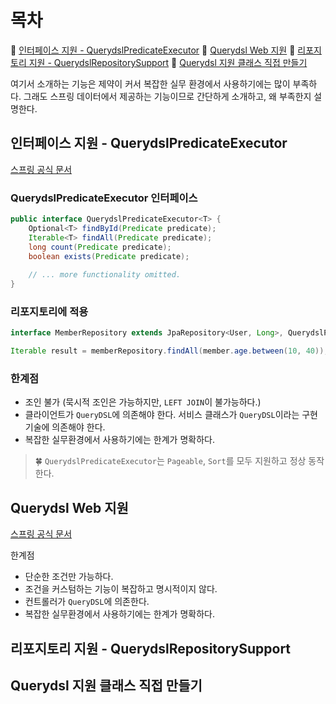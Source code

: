 # 목차
🎀 [인터페이스 지원 - QuerydslPredicateExecutor](#인터페이스-지원---querydslpredicateexecutor)
🎀 [Querydsl Web 지원](#querydsl-web-지원)
🎀 [리포지토리 지원 - QuerydslRepositorySupport](#리포지토리-지원---querydslrepositorysupport)
🎀 [Querydsl 지원 클래스 직접 만들기](#querydsl-지원-클래스-직접-만들기)

여기서 소개하는 기능은 제약이 커서 복잡한 실무 환경에서 사용하기에는 많이 부족하다.
그래도 스프링 데이터에서 제공하는 기능이므로 간단하게 소개하고, 왜 부족한지 설명한다.

## 인터페이스 지원 - QuerydslPredicateExecutor
[스프링 공식 문서](https://docs.spring.io/spring-data/jpa/docs/2.2.3.RELEASE/reference/html/#core.extensions.querydsl)

### QuerydslPredicateExecutor 인터페이스
```java
public interface QuerydslPredicateExecutor<T> {
    Optional<T> findById(Predicate predicate);
    Iterable<T> findAll(Predicate predicate);
    long count(Predicate predicate);
    boolean exists(Predicate predicate);
    
    // ... more functionality omitted.
}
```

### 리포지토리에 적용
```java
interface MemberRepository extends JpaRepository<User, Long>, QuerydslPredicateExecutor<User> {  }
```

```java
Iterable result = memberRepository.findAll(member.age.between(10, 40));
```

### 한계점
- 조인 불가 (묵시적 조인은 가능하지만, `LEFT JOIN`이 불가능하다.)
- 클라이언트가 `QueryDSL`에 의존해야 한다. 서비스 클래스가 `QueryDSL`이라는 구현 기술에 의존해야 한다.
- 복잡한 실무환경에서 사용하기에는 한계가 명확하다.

> 🍀 `QuerydslPredicateExecutor`는 `Pageable`, `Sort`를 모두 지원하고 정상 동작한다.

## Querydsl Web 지원
[스프링 공식 문서](https://docs.spring.io/spring-data/jpa/docs/2.2.3.RELEASE/reference/html/#core.web.type-safe)

한계점
- 단순한 조건만 가능하다.
- 조건을 커스텀하는 기능이 복잡하고 명시적이지 않다.
- 컨트롤러가 `QueryDSL`에 의존한다.
- 복잡한 실무환경에서 사용하기에는 한계가 명확하다.

## 리포지토리 지원 - QuerydslRepositorySupport
## Querydsl 지원 클래스 직접 만들기